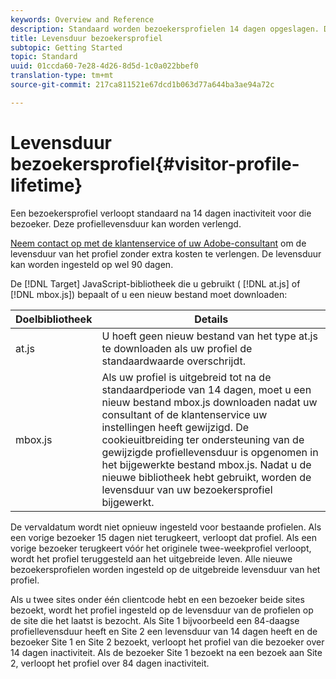```yaml
---
keywords: Overview and Reference
description: Standaard worden bezoekersprofielen 14 dagen opgeslagen. Deze profiellevensduur kan worden verlengd.
title: Levensduur bezoekersprofiel
subtopic: Getting Started
topic: Standard
uuid: 01ccda60-7e28-4d26-8d5d-1c0a022bbef0
translation-type: tm+mt
source-git-commit: 217ca811521e67dcd1b063d77a644ba3ae94a72c

---
```



# Levensduur bezoekersprofiel{#visitor-profile-lifetime}

Een bezoekersprofiel verloopt standaard na 14 dagen inactiviteit voor die bezoeker. Deze profiellevensduur kan worden verlengd.

[Neem contact op met de klantenservice of uw Adobe-consultant](../../cmp-resources-and-contact-information.md#reference_ACA3391A00EF467B87930A450050077C) om de levensduur van het profiel zonder extra kosten te verlengen. De levensduur kan worden ingesteld op wel 90 dagen.

De [!DNL Target] JavaScript-bibliotheek die u gebruikt ( [!DNL at.js] of [!DNL mbox.js]) bepaalt of u een nieuw bestand moet downloaden:

| Doelbibliotheek | Details |
|--- |--- |
| at.js | U hoeft geen nieuw bestand van het type at.js te downloaden als uw profiel de standaardwaarde overschrijdt. |
| mbox.js | Als uw profiel is uitgebreid tot na de standaardperiode van 14 dagen, moet u een nieuw bestand mbox.js downloaden nadat uw consultant of de klantenservice uw instellingen heeft gewijzigd. De cookieuitbreiding ter ondersteuning van de gewijzigde profiellevensduur is opgenomen in het bijgewerkte bestand mbox.js. Nadat u de nieuwe bibliotheek hebt gebruikt, worden de levensduur van uw bezoekersprofiel bijgewerkt. |

De vervaldatum wordt niet opnieuw ingesteld voor bestaande profielen. Als een vorige bezoeker 15 dagen niet terugkeert, verloopt dat profiel. Als een vorige bezoeker terugkeert vóór het originele twee-weekprofiel verloopt, wordt het profiel teruggesteld aan het uitgebreide leven. Alle nieuwe bezoekersprofielen worden ingesteld op de uitgebreide levensduur van het profiel.

Als u twee sites onder één clientcode hebt en een bezoeker beide sites bezoekt, wordt het profiel ingesteld op de levensduur van de profielen op de site die het laatst is bezocht. Als Site 1 bijvoorbeeld een 84-daagse profiellevensduur heeft en Site 2 een levensduur van 14 dagen heeft en de bezoeker Site 1 en Site 2 bezoekt, verloopt het profiel van die bezoeker over 14 dagen inactiviteit. Als de bezoeker Site 1 bezoekt na een bezoek aan Site 2, verloopt het profiel over 84 dagen inactiviteit.
